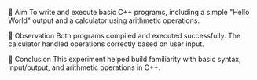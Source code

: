 🔹 Aim To write and execute basic C++ programs, including a simple "Hello World" output and a calculator using arithmetic operations.

🔹 Observation Both programs compiled and executed successfully. The calculator handled operations correctly based on user input.

🔹 Conclusion This experiment helped build familiarity with basic syntax, input/output, and arithmetic operations in C++.
